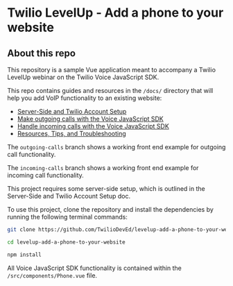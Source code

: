 # Twilio LevelUp - Add a phone to your website

## About this repo

This repository is a sample Vue application meant to accompany a Twilio LevelUp webinar on the Twilio Voice JavaScript SDK. 

This repo contains guides and resources in the `/docs/` directory that will help you add VoIP functionality to an existing website:

* [Server-Side and Twilio Account Setup](./docs/server-side.md)
* [Make outgoing calls with the Voice JavaScript SDK](./docs/outgoing-calls.md)
* [Handle incoming calls with the Voice JavaScript SDK](./docs/incoming-calls.md)
* [Resources, Tips, and Troubleshooting](./docs/resources.md)

The `outgoing-calls` branch shows a working front end example for outgoing call functionality.

The `incoming-calls` branch shows a working front end example for incoming call functionality. 

This project requires some server-side setup, which is outlined in the Server-Side and Twilio Account Setup doc. 

To use this project, clone the repository and install the dependencies by running the following terminal commands: 

```bash
git clone https://github.com/TwilioDevEd/levelup-add-a-phone-to-your-website    
```
```bash
cd levelup-add-a-phone-to-your-website
```
```bash
npm install
```

All Voice JavaScript SDK functionality is contained within the `/src/components/Phone.vue` file.
